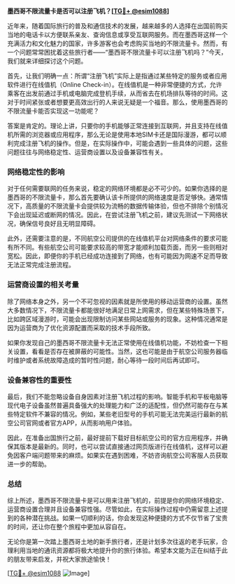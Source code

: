 **墨西哥不限流量卡是否可以注册飞机？[[TG💪+ @esim1088](https://t.me/s/esim1088)]**

近年来，随着国际旅行的普及和通信技术的发展，越来越多的人选择在出国前购买当地的电话卡以方便联系亲友、查询信息或享受互联网服务。而在墨西哥这样一个充满活力和文化魅力的国家，许多游客也会考虑购买当地的不限流量卡。然而，有一个问题常常困扰着这些旅行者——“墨西哥不限流量卡可以注册飞机吗？”今天，我们就来详细探讨这个问题。

首先，让我们明确一点：所谓“注册飞机”实际上是指通过某些特定的服务或者应用软件进行在线值机（Online Check-in）。在线值机是一种非常便捷的方式，允许乘客在出发前通过手机或电脑完成登机手续，从而省去在机场排队等待的时间。这对于时间紧张或者想要更高效出行的人来说无疑是一个福音。那么，使用墨西哥的不限流量卡能否实现这一功能呢？

答案是肯定的。理论上讲，只要你的手机能够正常连接到互联网，并且支持在线值机所需的浏览器或应用程序，那么无论是使用本地SIM卡还是国际漫游，都可以顺利完成注册飞机的操作。但是，在实际操作中，可能会遇到一些具体的问题，这些问题往往与网络稳定性、运营商设置以及设备兼容性有关。

### 网络稳定性的影响

对于任何需要联网的任务来说，稳定的网络环境都是必不可少的。如果你选择的是墨西哥的不限流量卡，那么首先要确认该卡所提供的网络速度是否足够快。通常情况下，高质量的不限流量卡会提供较为流畅的数据传输体验，但也不排除个别情况下会出现延迟或断网的情况。因此，在尝试注册飞机之前，建议先测试一下网络状况，确保信号良好且无明显障碍。

此外，还需要注意的是，不同航空公司提供的在线值机平台对网络条件的要求可能有所不同。有些航空公司可能要求较高的带宽才能顺利加载页面，而另一些则相对宽松。因此，即便你的手机已经成功连接到了网络，也有可能因为网速不足而导致无法正常完成注册流程。

### 运营商设置的相关考量

除了网络本身之外，另一个不可忽视的因素就是所使用的移动运营商的设置。虽然大多数情况下，不限流量卡都能很好地满足日常上网需求，但在某些特殊场景下，比如跨区域漫游时，可能会出现限制访问某些网站或服务的现象。这种情况通常是因为运营商为了优化资源配置而采取的技术手段所致。

如果你发现自己的墨西哥不限流量卡无法正常使用在线值机功能，不妨检查一下相关设置，看看是否存在被屏蔽的可能性。当然，这也可能是由于航空公司服务器临时维护或者系统故障造成的暂时性问题，耐心等待一段时间后再试即可。

### 设备兼容性的重要性

最后，我们不能忽略设备自身因素对注册飞机过程的影响。智能手机和平板电脑等现代电子设备虽然普遍具备强大的处理能力和广泛的适配性，但仍然可能存在与某些特定软件不兼容的情况。例如，某些老旧型号的手机可能无法完美运行最新的航空公司官网或者官方APP，从而影响用户体验。

因此，在准备出国旅行之前，最好提前下载好目标航空公司的官方应用程序，并确保其版本是最新的。同时，也可以尝试直接通过网页版进行在线值机，这样可以避免因客户端问题带来的麻烦。如果实在遇到困难，不妨咨询航空公司客服人员获取进一步的帮助。

### 总结

综上所述，墨西哥不限流量卡是可以用来注册飞机的，前提是你的网络环境稳定、运营商设置合理并且设备兼容性强。尽管如此，在实际操作过程中仍需留意上述提到的各种潜在挑战。如果一切顺利的话，你会发现这种便捷的方式不仅节省了宝贵的时间，还让你在整个旅程中更加从容自在。

无论你是第一次踏上墨西哥土地的新手旅行者，还是计划多次往返的老手玩家，合理利用当地的通讯资源都将极大地提升你的旅行体验。希望本文能为正在纠结于此的朋友带来启发，并祝大家旅途愉快！

[[TG💪+ @esim1088](https://t.me/s/esim1088) ![Image](https://i.postimg.cc/4NQfJmqS/Snipaste-2025-05-13-00-14-12.png)]